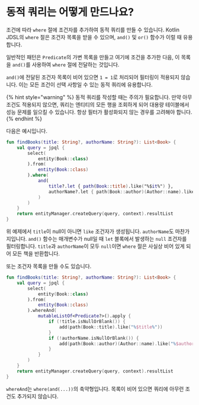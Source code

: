 # 동적 쿼리는 어떻게 만드나요?

조건에 따라 `where` 절에 조건자를 추가하여 동적 쿼리를 만들 수 있습니다.
Kotlin JDSL의 `where` 절은 조건자 목록을 받을 수 있으며, `and()` 및 `or()` 함수가 이럴 때 유용합니다.

일반적인 패턴은 `Predicate`의 가변 목록을 만들고 여기에 조건을 추가한 다음, 이 목록을 `and()`를 사용하여 `where` 절에 전달하는 것입니다.

`and()`에 전달된 조건자 목록이 비어 있으면 `1 = 1`로 처리되어 필터링이 적용되지 않습니다. 이는 모든 조건이 선택 사항일 수 있는 동적 쿼리에 유용합니다.

{% hint style="warning" %}
동적 쿼리를 작성할 때는 주의가 필요합니다. 만약 아무 조건도 적용되지 않으면, 쿼리는 엔티티의 모든 행을 조회하게 되어 대용량 테이블에서 성능 문제를 일으킬 수 있습니다. 항상 필터가 활성화되지 않는 경우를 고려해야 합니다.
{% endhint %}

다음은 예시입니다.

```kotlin
fun findBooks(title: String?, authorName: String?): List<Book> {
    val query = jpql {
        select(
            entity(Book::class)
        ).from(
            entity(Book::class)
        ).where(
            and(
                title?.let { path(Book::title).like("%$it%") },
                authorName?.let { path(Book::author)(Author::name).like("%$it%") },
            )
        )
    }
    return entityManager.createQuery(query, context).resultList
}
```

위 예제에서 `title`이 null이 아니면 `like` 조건자가 생성됩니다. `authorName`도 마찬가지입니다. `and()` 함수는 매개변수가 null일 때 `let` 블록에서 발생하는 `null` 조건자를 필터링합니다. `title`과 `authorName`이 모두 `null`이면 `where` 절은 사실상 비어 있게 되어 모든 책을 반환합니다.

또는 조건자 목록을 만들 수도 있습니다.

```kotlin
fun findBooks(title: String?, authorName: String?): List<Book> {
    val query = jpql {
        select(
            entity(Book::class)
        ).from(
            entity(Book::class)
        ).whereAnd(
            mutableListOf<Predicate?>().apply {
                if (!title.isNullOrBlank()) {
                    add(path(Book::title).like("%$title%"))
                }
                if (!authorName.isNullOrBlank()) {
                    add(path(Book::author)(Author::name).like("%$authorName%"))
                }
            }
        )
    }
    return entityManager.createQuery(query, context).resultList
}
```

`whereAnd`는 `where(and(...))`의 축약형입니다. 목록이 비어 있으면 쿼리에 아무런 조건도 추가되지 않습니다.
